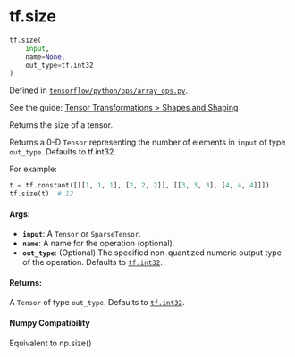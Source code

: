 <div itemscope itemtype="http://developers.google.com/ReferenceObject">
<meta itemprop="name" content="tf.size" />
</div>

# tf.size

``` python
tf.size(
    input,
    name=None,
    out_type=tf.int32
)
```



Defined in [`tensorflow/python/ops/array_ops.py`](https://www.tensorflow.org/code/tensorflow/python/ops/array_ops.py).

See the guide: [Tensor Transformations > Shapes and Shaping](../../../api_guides/python/array_ops.md#Shapes_and_Shaping)

Returns the size of a tensor.

Returns a 0-D `Tensor` representing the number of elements in `input`
of type `out_type`. Defaults to tf.int32.

For example:

```python
t = tf.constant([[[1, 1, 1], [2, 2, 2]], [[3, 3, 3], [4, 4, 4]]])
tf.size(t)  # 12
```

#### Args:

* <b>`input`</b>: A `Tensor` or `SparseTensor`.
* <b>`name`</b>: A name for the operation (optional).
* <b>`out_type`</b>: (Optional) The specified non-quantized numeric output type
    of the operation. Defaults to <a href="../tf/int32.md"><code>tf.int32</code></a>.


#### Returns:

A `Tensor` of type `out_type`. Defaults to <a href="../tf/int32.md"><code>tf.int32</code></a>.



#### Numpy Compatibility
Equivalent to np.size()

